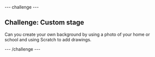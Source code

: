 \--- challenge \---

## Challenge: Custom stage

Can you create your own background by using a photo of your home or school and using Scratch to add drawings.

\--- /challenge \---